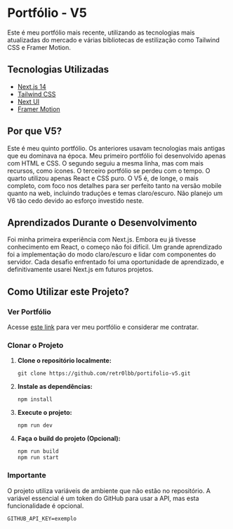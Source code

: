 # Portfólio - V5

Este é meu portfólio mais recente, utilizando as tecnologias mais atualizadas do mercado e várias bibliotecas de estilização como Tailwind CSS e Framer Motion.

## Tecnologias Utilizadas

- [Next.js 14](https://nextjs.org)
- [Tailwind CSS](https://tailwindcss.com)
- [Next UI](https://nextui.org)
- [Framer Motion](https://www.framer.com/motion/)

## Por que V5?

Este é meu quinto portfólio. Os anteriores usavam tecnologias mais antigas que eu dominava na época. Meu primeiro portfólio foi desenvolvido apenas com HTML e CSS. O segundo seguiu a mesma linha, mas com mais recursos, como ícones. O terceiro portfólio se perdeu com o tempo. O quarto utilizou apenas React e CSS puro. O V5 é, de longe, o mais completo, com foco nos detalhes para ser perfeito tanto na versão mobile quanto na web, incluindo traduções e temas claro/escuro. Não planejo um V6 tão cedo devido ao esforço investido neste.

## Aprendizados Durante o Desenvolvimento

Foi minha primeira experiência com Next.js. Embora eu já tivesse conhecimento em React, o começo não foi difícil. Um grande aprendizado foi a implementação do modo claro/escuro e lidar com componentes do servidor. Cada desafio enfrentado foi uma oportunidade de aprendizado, e definitivamente usarei Next.js em futuros projetos.

## Como Utilizar este Projeto?

### Ver Portfólio

Acesse [este link](https://portifolio-v5.vercel.app) para ver meu portfólio e considerar me contratar.

### Clonar o Projeto

1. **Clone o repositório localmente:**
    ```shell
    git clone https://github.com/retr0lbb/portifolio-v5.git
    ```

2. **Instale as dependências:**
    ```shell
    npm install
    ```

3. **Execute o projeto:**
    ```shell
    npm run dev
    ```

4. **Faça o build do projeto (Opcional):**
    ```shell
    npm run build
    npm run start
    ```

### Importante

O projeto utiliza variáveis de ambiente que não estão no repositório. A variável essencial é um token do GitHub para usar a API, mas esta funcionalidade é opcional.

```env
GITHUB_API_KEY=exemplo
```